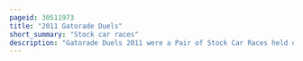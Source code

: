 ```yaml
---
pageid: 30511973
title: "2011 Gatorade Duels"
short_summary: "Stock car races"
description: "Gatorade Duels 2011 were a Pair of Stock Car Races held on february 17 2011 at daytona international Speedway in daytona Beach Florida. The 62 and 60-lap Races, held before a Crowd of 80,000 People, were the qualifying Events for the 2011 Daytona 500, the premier Event of the 2011 Nascar Sprint Cup Series. The first Race was won by Kurt Busch for Penske Racing Team. Regan Smith finished second and kevin Harvick finished third. The second Race was won by Jeff Burton. Clint Bowyer followed in second Place ahead of Third-Place Michael Waltrip."
---
```

